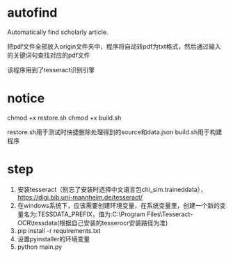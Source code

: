# autofind
Automatically find scholarly article.

把pdf文件全部放入origin文件夹中，程序将自动转pdf为txt格式，然后通过输入的关键词句查找对应的pdf文件

该程序用到了tesseract识别引擎


# notice
chmod +x restore.sh
chmod +x build.sh

restore.sh用于测试时快捷删除处理得到的source和data.json
build.sh用于构建程序


# step
1. 安装tesseract（别忘了安装时选择中文语言包chi_sim.traineddata），https://digi.bib.uni-mannheim.de/tesseract/
2. 在windows系统下，应该需要创建环境变量，在系统变量里，创建一个新的变量名为:TESSDATA_PREFIX，值为:C:\Program Files\Tesseract-OCR\tessdata(根据自己安装的tesserocr安装路径为准)
3. pip install -r requirements.txt
4. 设置pyinstaller的环境变量
5. python main.py